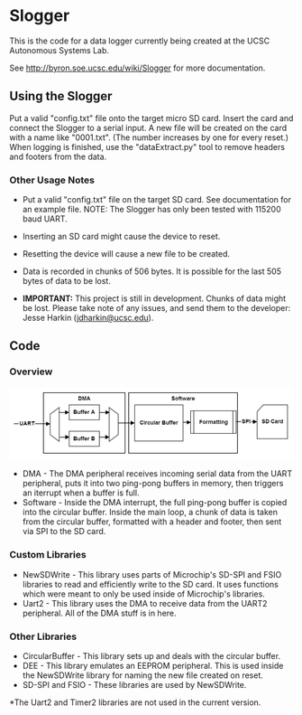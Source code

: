 # Slogger #

This is the code for a data logger currently being created at the UCSC Autonomous Systems Lab.

See http://byron.soe.ucsc.edu/wiki/Slogger for more documentation.

## Using the Slogger ##
Put a valid "config.txt" file onto the target micro SD card. Insert the card and connect the Slogger to a serial input. A new file will be created on the card with a name like "0001.txt". (The number increases by one for every reset.) When logging is finished, use the "dataExtract.py" tool to remove headers and footers from the data.

### Other Usage Notes ###

* Put a valid "config.txt" file on the target SD card. See documentation for an example file. NOTE: The Slogger has only been tested with 115200 baud UART.

* Inserting an SD card might cause the device to reset.

* Resetting the device will cause a new file to be created.

* Data is recorded in chunks of 506 bytes. It is possible for the last 505 bytes of data to be lost.

* __IMPORTANT:__ This project is still in development. Chunks of data might be lost. Please take note of any issues, and send them to the developer: Jesse Harkin (jdharkin@ucsc.edu).

## Code ##
### Overview ###
![](/docs/images/slogger_data_flow.png "Slogger Data Flow")
* DMA - The DMA peripheral receives incoming serial data from the UART peripheral, puts it into two ping-pong buffers in memory, then triggers an iterrupt when a buffer is full.
* Software - Inside the DMA interrupt, the full ping-pong buffer is copied into the circular buffer.
Inside the main loop, a chunk of data is taken from the circular buffer, formatted with a header and footer, then sent via SPI to the SD card.

### Custom Libraries ###
* NewSDWrite - This library uses parts of Microchip's SD-SPI and FSIO libraries to read and efficiently write to the SD card. It uses functions which were meant to only be used inside of Microchip's libraries.
* Uart2 - This library uses the DMA to receive data from the UART2 peripheral. All of the DMA stuff is in here.

### Other Libraries ###
* CircularBuffer - This library sets up and deals with the circular buffer.
* DEE - This library emulates an EEPROM peripheral. This is used inside the NewSDWrite library for naming the new file created on reset.
* SD-SPI and FSIO - These libraries are used by NewSDWrite.

*The Uart2 and Timer2 libraries are not used in the current version.
